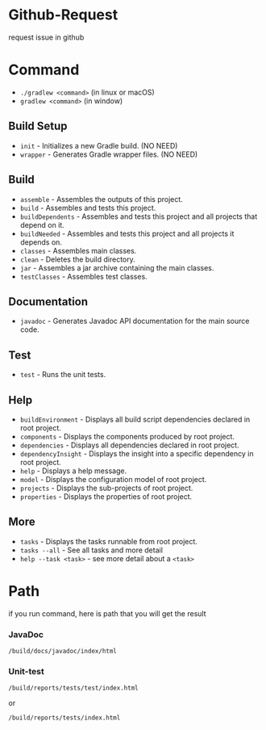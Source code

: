 # Github-Request
request issue in github

# Command
- `./gradlew <command>` (in linux or macOS)
- `gradlew <command>` (in window)

## Build Setup
- `init` - Initializes a new Gradle build. (NO NEED)
- `wrapper` - Generates Gradle wrapper files. (NO NEED)

## Build
- `assemble` - Assembles the outputs of this project.
- `build` - Assembles and tests this project.
- `buildDependents` - Assembles and tests this project and all projects that depend on it.
- `buildNeeded` - Assembles and tests this project and all projects it depends on.
- `classes` - Assembles main classes.
- `clean` - Deletes the build directory.
- `jar` - Assembles a jar archive containing the main classes.
- `testClasses` - Assembles test classes.

## Documentation
- `javadoc` - Generates Javadoc API documentation for the main source code.

## Test
- `test` - Runs the unit tests.

## Help
- `buildEnvironment` - Displays all build script dependencies declared in root project.
- `components` - Displays the components produced by root project.
- `dependencies` - Displays all dependencies declared in root project.
- `dependencyInsight` - Displays the insight into a specific dependency in root project.
- `help` - Displays a help message.
- `model` - Displays the configuration model of root project.
- `projects` - Displays the sub-projects of root project.
- `properties` - Displays the properties of root project.

## More
- `tasks` - Displays the tasks runnable from root project.
- `tasks --all` - See all tasks and more detail
- `help --task <task>` - see more detail about a `<task>`

# Path
if you run command, here is path that you will get the result

### JavaDoc

``` 
/build/docs/javadoc/index/html 
```

### Unit-test

```
/build/reports/tests/test/index.html
```
or 
```
/build/reports/tests/index.html
```